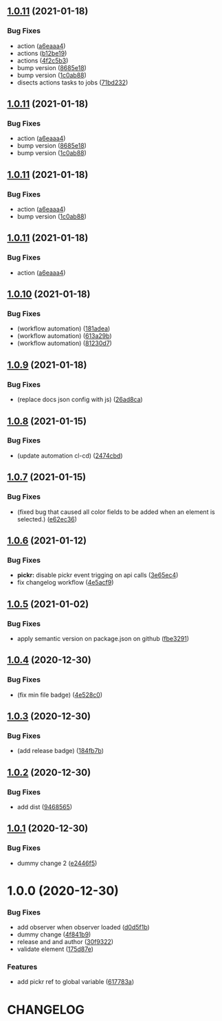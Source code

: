 ## [1.0.11](https://github.com/CoCreate-app/CoCreate-styles/compare/v1.0.10...v1.0.11) (2021-01-18)


### Bug Fixes

* action ([a6eaaa4](https://github.com/CoCreate-app/CoCreate-styles/commit/a6eaaa4fa879cee88b3c6fd6ca6b8e2f496c7730))
* actions ([b12be19](https://github.com/CoCreate-app/CoCreate-styles/commit/b12be1919bffb610377c8dbc7355ffab1c49d6bf))
* actions ([4f2c5b3](https://github.com/CoCreate-app/CoCreate-styles/commit/4f2c5b3066438838043758fb236b185340b54968))
* bump version ([8685e18](https://github.com/CoCreate-app/CoCreate-styles/commit/8685e1840849938ad34d78a3fbb14e5764e2a247))
* bump version ([1c0ab88](https://github.com/CoCreate-app/CoCreate-styles/commit/1c0ab886eff6d6ddad468e242a7f06bc833588e1))
* disects actions tasks to jobs ([71bd232](https://github.com/CoCreate-app/CoCreate-styles/commit/71bd2320f49a7ea33a4105112382b6ba3947f932))

## [1.0.11](https://github.com/CoCreate-app/CoCreate-styles/compare/v1.0.10...v1.0.11) (2021-01-18)


### Bug Fixes

* action ([a6eaaa4](https://github.com/CoCreate-app/CoCreate-styles/commit/a6eaaa4fa879cee88b3c6fd6ca6b8e2f496c7730))
* bump version ([8685e18](https://github.com/CoCreate-app/CoCreate-styles/commit/8685e1840849938ad34d78a3fbb14e5764e2a247))
* bump version ([1c0ab88](https://github.com/CoCreate-app/CoCreate-styles/commit/1c0ab886eff6d6ddad468e242a7f06bc833588e1))

## [1.0.11](https://github.com/CoCreate-app/CoCreate-styles/compare/v1.0.10...v1.0.11) (2021-01-18)


### Bug Fixes

* action ([a6eaaa4](https://github.com/CoCreate-app/CoCreate-styles/commit/a6eaaa4fa879cee88b3c6fd6ca6b8e2f496c7730))
* bump version ([1c0ab88](https://github.com/CoCreate-app/CoCreate-styles/commit/1c0ab886eff6d6ddad468e242a7f06bc833588e1))

## [1.0.11](https://github.com/CoCreate-app/CoCreate-styles/compare/v1.0.10...v1.0.11) (2021-01-18)


### Bug Fixes

* action ([a6eaaa4](https://github.com/CoCreate-app/CoCreate-styles/commit/a6eaaa4fa879cee88b3c6fd6ca6b8e2f496c7730))

## [1.0.10](https://github.com/CoCreate-app/CoCreate-styles/compare/v1.0.9...v1.0.10) (2021-01-18)


### Bug Fixes

* (workflow automation) ([181adea](https://github.com/CoCreate-app/CoCreate-styles/commit/181adeae9f7ebecafc3637bba2b74dbbbfb179cd))
* (workflow automation) ([613a29b](https://github.com/CoCreate-app/CoCreate-styles/commit/613a29b0f700eabd04bc9de27565d72606e6ac02))
* (workflow automation) ([81230d7](https://github.com/CoCreate-app/CoCreate-styles/commit/81230d7aee74c15550968c3f731dccb1b84dc793))

## [1.0.9](https://github.com/CoCreate-app/CoCreate-styles/compare/v1.0.8...v1.0.9) (2021-01-18)


### Bug Fixes

* (replace docs json config with js) ([26ad8ca](https://github.com/CoCreate-app/CoCreate-styles/commit/26ad8caa800bda5c6379db7bfd63a2efe0818c34))

## [1.0.8](https://github.com/CoCreate-app/CoCreate-styles/compare/v1.0.7...v1.0.8) (2021-01-15)


### Bug Fixes

* (update automation cl-cd) ([2474cbd](https://github.com/CoCreate-app/CoCreate-styles/commit/2474cbd41061d4a44273542542faad4c242ce730))

## [1.0.7](https://github.com/CoCreate-app/CoCreate-styles/compare/v1.0.6...v1.0.7) (2021-01-15)


### Bug Fixes

* (fixed bug that caused all color fields to be added when an element is selected.) ([e62ec36](https://github.com/CoCreate-app/CoCreate-styles/commit/e62ec362de68cfaedb68094ce23a0581365ac377))

## [1.0.6](https://github.com/CoCreate-app/CoCreate-styles/compare/v1.0.5...v1.0.6) (2021-01-12)


### Bug Fixes

* **pickr:** disable pickr event trigging on api calls ([3e65ec4](https://github.com/CoCreate-app/CoCreate-styles/commit/3e65ec44f0dcdcf18745aef2fb0768d889766989))
* fix changelog workflow ([4e5acf9](https://github.com/CoCreate-app/CoCreate-styles/commit/4e5acf935a62b3c99c1c5218c409a30b8afe3cbd))

## [1.0.5](https://github.com/CoCreate-app/CoCreate-styles/compare/v1.0.4...v1.0.5) (2021-01-02)


### Bug Fixes

* apply semantic version on package.json on github ([fbe3291](https://github.com/CoCreate-app/CoCreate-styles/commit/fbe329182ee4c277fffe16dbbc7dd3b06a658e44))

## [1.0.4](https://github.com/CoCreate-app/CoCreate-styles/compare/v1.0.3...v1.0.4) (2020-12-30)


### Bug Fixes

* (fix min file badge) ([4e528c0](https://github.com/CoCreate-app/CoCreate-styles/commit/4e528c0d50d60da69f38b71f312b3bfe57d78868))

## [1.0.3](https://github.com/CoCreate-app/CoCreate-styles/compare/v1.0.2...v1.0.3) (2020-12-30)


### Bug Fixes

* (add release badge) ([184fb7b](https://github.com/CoCreate-app/CoCreate-styles/commit/184fb7b20475674f1cf7f2eed8b54425855cacde))

## [1.0.2](https://github.com/CoCreate-app/CoCreate-styles/compare/v1.0.1...v1.0.2) (2020-12-30)


### Bug Fixes

* add dist ([9468565](https://github.com/CoCreate-app/CoCreate-styles/commit/9468565f3783a598f1fe62b6c740e5c87b854052))

## [1.0.1](https://github.com/CoCreate-app/CoCreate-styles/compare/v1.0.0...v1.0.1) (2020-12-30)


### Bug Fixes

* dummy change 2 ([e2446f5](https://github.com/CoCreate-app/CoCreate-styles/commit/e2446f560db38f1a94bbce772a0f285b6e83fe4f))

# 1.0.0 (2020-12-30)


### Bug Fixes

* add observer when observer loaded ([d0d5f1b](https://github.com/CoCreate-app/CoCreate-styles/commit/d0d5f1b5c8e940530bb76ab059f89fc0f597c7fb))
* dummy change ([4f841b9](https://github.com/CoCreate-app/CoCreate-styles/commit/4f841b97bebbe22f5da5e5ffc3f8163611d2c888))
* release and and author ([30f9322](https://github.com/CoCreate-app/CoCreate-styles/commit/30f9322be5f3f945da35bc334059f590768fb742))
* validate element ([175d87e](https://github.com/CoCreate-app/CoCreate-styles/commit/175d87e08b031c1241a3e019e2198f07e80944ad))


### Features

* add pickr ref to global variable ([617783a](https://github.com/CoCreate-app/CoCreate-styles/commit/617783aea0bd048e788ca5e48806829adcddacb0))

# CHANGELOG
